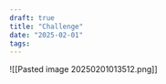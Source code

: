 ```yaml
---
draft: true
title: "Challenge"
date: "2025-02-01"
tags: 
---
```

![[Pasted image 20250201013512.png]]